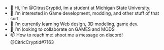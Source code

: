 - 👋 Hi, I’m @CitrusCryptid, im a student at Michigan State University.
- 👀 I’m interested in Game development, modding, and other stuff of that sort
- 🌱 I’m currently learning Web design, 3D modeling, game dev.
- 💞️ I’m looking to collaborate on GAMES and MODS
- 📫 How to reach me: shoot me a message on discord! @CitricCryptid#7163

<!---
BFinkelstein23/BFinkelstein23 is a ✨ special ✨ repository because its `README.md` (this file) appears on your GitHub profile.
You can click the Preview link to take a look at your changes.
--->

